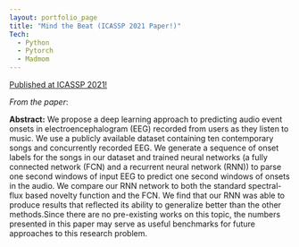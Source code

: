 ```yaml
---
layout: portfolio_page
title: "Mind the Beat (ICASSP 2021 Paper!)"
Tech:
  - Python
  - Pytorch
  - Madmom
---
```


[Published at ICASSP 2021!](https://ieeexplore.ieee.org/abstract/document/9414245)

_From the paper_:

**Abstract:**
We propose a deep learning approach to predicting audio event onsets in electroencephalogram (EEG) recorded from users as they listen to music. We use a publicly available dataset containing ten contemporary songs and concurrently recorded EEG. We generate a sequence of onset labels for the songs in our dataset and trained neural networks (a fully connected network (FCN) and a recurrent neural network (RNN)) to parse one second windows of input EEG to predict one second windows of onsets in the audio. We compare our RNN network to both the standard spectral-flux based novelty function and the FCN. We find that our RNN was able to produce results that reflected its ability to generalize better than the other methods.Since there are no pre-existing works on this topic, the numbers presented in this paper may serve as useful benchmarks for future approaches to this research problem.
